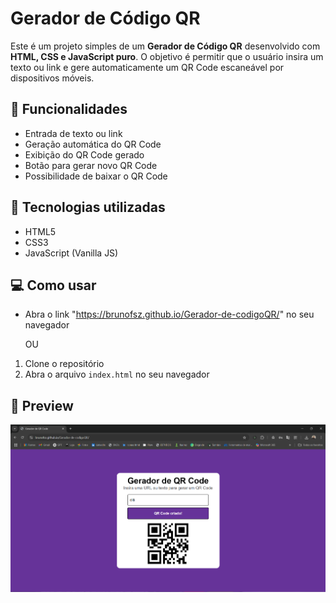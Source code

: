 # Gerador de Código QR

Este é um projeto simples de um **Gerador de Código QR** desenvolvido com **HTML, CSS e JavaScript puro**. O objetivo é permitir que o usuário insira um texto ou link e gere automaticamente um QR Code escaneável por dispositivos móveis.

## 🔢 Funcionalidades

- Entrada de texto ou link
- Geração automática do QR Code
- Exibição do QR Code gerado
- Botão para gerar novo QR Code
- Possibilidade de baixar o QR Code

## 🧠 Tecnologias utilizadas

- HTML5
- CSS3
- JavaScript (Vanilla JS)

## 💻 Como usar

- Abra o link "https://brunofsz.github.io/Gerador-de-codigoQR/" no seu navegador

     OU

1. Clone o repositório
2. Abra o arquivo `index.html` no seu navegador

## 📸 Preview

![Preview](Assets/preview.png)
